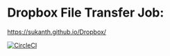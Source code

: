 # Dropbox File Transfer Job:
https://sukanth.github.io/Dropbox/

[![CircleCI](https://dl.circleci.com/status-badge/img/gh/sukanth/Dropbox/tree/circleci-project-setup.svg?style=svg)](https://dl.circleci.com/status-badge/redirect/gh/sukanth/Dropbox/tree/circleci-project-setup)
